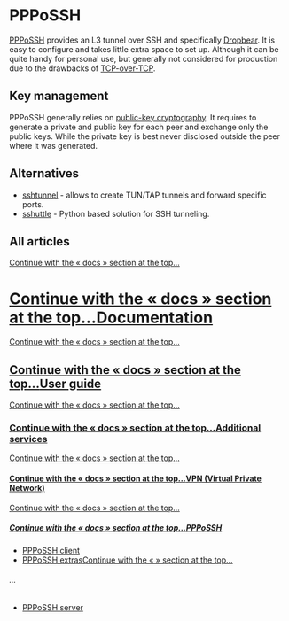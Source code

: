 # PPPoSSH

[PPPoSSH](/packages/pkgdata/pppossh "packages:pkgdata:pppossh") provides an L3 tunnel over SSH and specifically [Dropbear](/docs/guide-user/base-system/dropbear "docs:guide-user:base-system:dropbear"). It is easy to configure and takes little extra space to set up. Although it can be quite handy for personal use, but generally not considered for production due to the drawbacks of [TCP-over-TCP](https://en.wikipedia.org/wiki/Tunneling_protocol#Secure_Shell_tunneling "https://en.wikipedia.org/wiki/Tunneling_protocol#Secure_Shell_tunneling").

## Key management

PPPoSSH generally relies on [public-key cryptography](https://en.wikipedia.org/wiki/Public-key_cryptography "https://en.wikipedia.org/wiki/Public-key_cryptography"). It requires to generate a private and public key for each peer and exchange only the public keys. While the private key is best never disclosed outside the peer where it was generated.

## Alternatives

- [sshtunnel](/docs/guide-user/services/ssh/sshtunnel "docs:guide-user:services:ssh:sshtunnel") - allows to create TUN/TAP tunnels and forward specific ports.
- [sshuttle](https://gist.github.com/kylekyle/fcbb7b93ad9816915b31022a17f19cea "https://gist.github.com/kylekyle/fcbb7b93ad9816915b31022a17f19cea") - Python based solution for SSH tunneling.

## All articles

[Continue with the « docs » section at the top...](#top-1628095278 "Continue with the « docs » section at the top...")

# [Continue with the « docs » section at the top...](#top-1628095278 "Continue with the « docs » section at the top...")[Documentation](/docs/start "docs:start")

[Continue with the « docs » section at the top...](#top-1628095278 "Continue with the « docs » section at the top...")

## [Continue with the « docs » section at the top...](#top-1628095278 "Continue with the « docs » section at the top...")[User guide](/docs/guide-user/start "docs:guide-user:start")

[Continue with the « docs » section at the top...](#top-1628095278 "Continue with the « docs » section at the top...")

### [Continue with the « docs » section at the top...](#top-1628095278 "Continue with the « docs » section at the top...")[Additional services](/docs/guide-user/services/start "docs:guide-user:services:start")

[Continue with the « docs » section at the top...](#top-1628095278 "Continue with the « docs » section at the top...")

#### [Continue with the « docs » section at the top...](#top-1628095278 "Continue with the « docs » section at the top...")[VPN (Virtual Private Network)](/docs/guide-user/services/vpn/start "docs:guide-user:services:vpn:start")

[Continue with the « docs » section at the top...](#top-1628095278 "Continue with the « docs » section at the top...")

##### [Continue with the « docs » section at the top...](#top-1628095278 "Continue with the « docs » section at the top...")[PPPoSSH](/docs/guide-user/services/vpn/pppossh/start "docs:guide-user:services:vpn:pppossh:start")

- [PPPoSSH client](/docs/guide-user/services/vpn/pppossh/client "docs:guide-user:services:vpn:pppossh:client")
- [PPPoSSH extras](/docs/guide-user/services/vpn/pppossh/extras "docs:guide-user:services:vpn:pppossh:extras")[Continue with the «  » section at the top...](#top-1628095278 "Continue with the «  » section at the top...")

###### ...

- [PPPoSSH server](/docs/guide-user/services/vpn/pppossh/server "docs:guide-user:services:vpn:pppossh:server")
